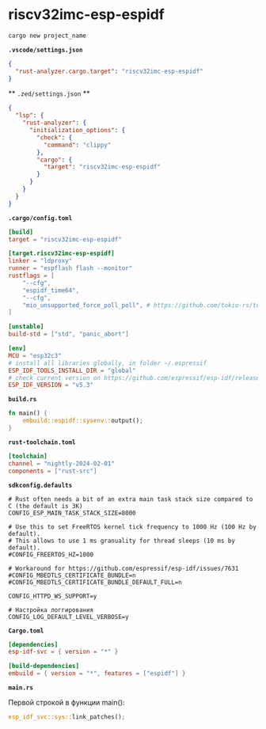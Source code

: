 # riscv32imc-esp-espidf

```bash
cargo new project_name
```

**`.vscode/settings.json`**

```json
{
  "rust-analyzer.cargo.target": "riscv32imc-esp-espidf"
}
```

** `.zed/settings.json` **

```json
{
  "lsp": {
    "rust-analyzer": {
      "initialization_options": {
        "check": {
          "command": "clippy"
        },
        "cargo": {
          "target": "riscv32imc-esp-espidf"
        }
      }
    }
  }
}
```

**`.cargo/config.toml`**

```toml
[build]
target = "riscv32imc-esp-espidf"

[target.riscv32imc-esp-espidf]
linker = "ldproxy"
runner = "espflash flash --monitor"
rustflags = [
    "--cfg",
    "espidf_time64",
    "--cfg",
    "mio_unsupported_force_poll_poll", # https://github.com/tokio-rs/tokio/issues/5866
]

[unstable]
build-std = ["std", "panic_abort"]

[env]
MCU = "esp32c3"
# install all libraries globally, in folder ~/.espressif
ESP_IDF_TOOLS_INSTALL_DIR = "global"
# check current version on https://github.com/espressif/esp-idf/releases
ESP_IDF_VERSION = "v5.3"
```

**`build.rs`**

```rust
fn main() {
    embuild::espidf::sysenv::output();
}
```

**`rust-toolchain.toml`**

```toml
[toolchain]
channel = "nightly-2024-02-01"
components = ["rust-src"]
```

**`sdkconfig.defaults`**

```
# Rust often needs a bit of an extra main task stack size compared to C (the default is 3K)
CONFIG_ESP_MAIN_TASK_STACK_SIZE=8000

# Use this to set FreeRTOS kernel tick frequency to 1000 Hz (100 Hz by default).
# This allows to use 1 ms granuality for thread sleeps (10 ms by default).
#CONFIG_FREERTOS_HZ=1000

# Workaround for https://github.com/espressif/esp-idf/issues/7631
#CONFIG_MBEDTLS_CERTIFICATE_BUNDLE=n
#CONFIG_MBEDTLS_CERTIFICATE_BUNDLE_DEFAULT_FULL=n

CONFIG_HTTPD_WS_SUPPORT=y

# Настройка логгирования
CONFIG_LOG_DEFAULT_LEVEL_VERBOSE=y
```

**`Cargo.toml`**

```toml
[dependencies]
esp-idf-svc = { version = "*" }

[build-dependencies]
embuild = { version = "*", features = ["espidf"] }
```

**`main.rs`**

Первой строкой в функции main():

```rust
esp_idf_svc::sys::link_patches();
```
